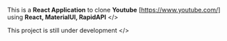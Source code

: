 This is a <b>React Application</b> to clone <b>Youtube</b> [https://www.youtube.com/] using <b>React, MaterialUI, RapidAPI</b> </> 

This project is still under development </>

